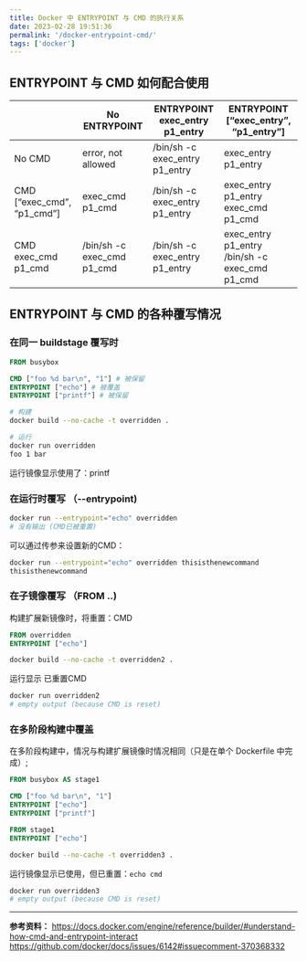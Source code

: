 ```yaml
---
title: Docker 中 ENTRYPOINT 与 CMD 的执行关系
date: 2023-02-28 19:51:36
permalink: '/docker-entrypoint-cmd/'
tags: ['docker']
---
```


## ENTRYPOINT 与 CMD 如何配合使用

|                            | No ENTRYPOINT              | ENTRYPOINT exec_entry p1_entry | ENTRYPOINT [“exec_entry”, “p1_entry”]          |
|----------------------------|----------------------------|--------------------------------|------------------------------------------------|
| No CMD                     | error, not allowed         | /bin/sh -c exec_entry p1_entry | exec_entry p1_entry                            |
| CMD [“exec_cmd”, “p1_cmd”] | exec_cmd p1_cmd            | /bin/sh -c exec_entry p1_entry | exec_entry p1_entry exec_cmd p1_cmd            |
| CMD exec_cmd p1_cmd        | /bin/sh -c exec_cmd p1_cmd | /bin/sh -c exec_entry p1_entry | exec_entry p1_entry /bin/sh -c exec_cmd p1_cmd |

## ENTRYPOINT 与 CMD 的各种覆写情况

### 在同一 buildstage 覆写时

```dockerfile
FROM busybox

CMD ["foo %d bar\n", "1"] # 被保留
ENTRYPOINT ["echo"] # 被覆盖
ENTRYPOINT ["printf"] # 被保留
```

```sh
# 构建
docker build --no-cache -t overridden .
```

```sh
# 运行
docker run overridden
foo 1 bar
```

运行镜像显示使用了：printf

### 在运行时覆写 （--entrypoint)

```sh
docker run --entrypoint="echo" overridden
# 没有输出 (CMD已被重置)
```

可以通过传参来设置新的CMD：

```sh
docker run --entrypoint="echo" overridden thisisthenewcommand
thisisthenewcommand
```
<!-- more -->
### 在子镜像覆写 （FROM ..)

构建扩展新镜像时，将重置：CMD

```dockerfile
FROM overridden
ENTRYPOINT ["echo"]
```

```sh
docker build --no-cache -t overridden2 .
```

运行显示 已重置CMD

```sh
docker run overridden2
# empty output (because CMD is reset)
```

### 在多阶段构建中覆盖

在多阶段构建中，情况与构建扩展镜像时情况相同（只是在单个 Dockerfile 中完成）;

```dockerfile
FROM busybox AS stage1

CMD ["foo %d bar\n", "1"]
ENTRYPOINT ["echo"]
ENTRYPOINT ["printf"]

FROM stage1
ENTRYPOINT ["echo"]
```

```sh
docker build --no-cache -t overridden3 .
```

运行镜像显示已使用，但已重置：`echo cmd`

```sh
docker run overridden3
# empty output (because CMD is reset)
```

---

**参考资料：**
<https://docs.docker.com/engine/reference/builder/#understand-how-cmd-and-entrypoint-interact>
<https://github.com/docker/docs/issues/6142#issuecomment-370368332>
